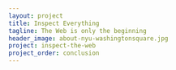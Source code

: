 ```yaml
---
layout: project
title: Inspect Everything
tagline: The Web is only the beginning
header_image: about-nyu-washingtonsquare.jpg
project: inspect-the-web
project_order: conclusion
---
```


